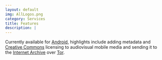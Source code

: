 ```yaml
---
layout: default
img: AllLogos.png
category: Services
title: Features
description: |
---
```

Currently available for <a target="_blank" href="https://play.google.com/store/apps/details?id=net.opendasharchive.openarchive.release">Android</a>, highlights include adding metadata and <a target="_blank" href="http://creativecommons.org/"> Creative Commons</a> licensing to audiovisual mobile media and sending it to the <a target="_blank" href="http://archive.org">Internet Archive</a> over <a target="_blank" href="https://www.torproject.org/">Tor</a>.





